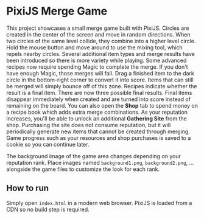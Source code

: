 # PixiJS Merge Game

This project showcases a small merge game built with PixiJS. Circles are created
in the center of the screen and move in random directions. When two circles of
the same level collide, they combine into a higher level circle. Hold the mouse
button and move around to use the mixing tool, which repels nearby circles.
Several additional item types and merge results have been introduced so there is
more variety while playing. Some advanced recipes now require spending Magic to
complete the merge. If you don't have enough Magic, those merges will fail.
Drag a finished item to the dark circle in the bottom-right corner to convert it
into score. Items that can still be merged will simply bounce off of this zone.
Recipes indicate whether the result is a final item. There are now three
possible final results. Final items disappear immediately when created and are
turned into score instead of remaining on the board.
You can also open the **Shop** tab to spend money on a recipe book which adds
extra merge combinations. As your reputation increases, you'll be able to
unlock an additional **Gathering Site** from the shop. Purchasing the site does
not consume reputation, but it will periodically generate new items that cannot
be created through merging. Game progress such as your resources and shop
purchases is saved to a cookie so you can continue later.

The background image of the game area changes depending on your reputation
rank. Place images named `background1.png`, `background2.png`, ... alongside the
game files to customize the look for each rank.

## How to run

Simply open `index.html` in a modern web browser. PixiJS is loaded from a CDN so no build step is required.
